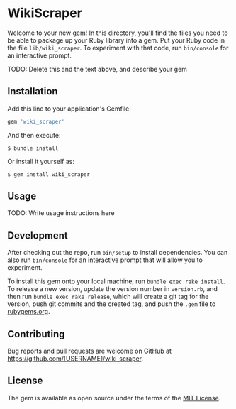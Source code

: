 # WikiScraper

Welcome to your new gem! In this directory, you'll find the files you need to be able to package up your Ruby library into a gem. Put your Ruby code in the file `lib/wiki_scraper`. To experiment with that code, run `bin/console` for an interactive prompt.

TODO: Delete this and the text above, and describe your gem

## Installation

Add this line to your application's Gemfile:

```ruby
gem 'wiki_scraper'
```

And then execute:

    $ bundle install

Or install it yourself as:

    $ gem install wiki_scraper

## Usage

TODO: Write usage instructions here

## Development

After checking out the repo, run `bin/setup` to install dependencies. You can also run `bin/console` for an interactive prompt that will allow you to experiment.

To install this gem onto your local machine, run `bundle exec rake install`. To release a new version, update the version number in `version.rb`, and then run `bundle exec rake release`, which will create a git tag for the version, push git commits and the created tag, and push the `.gem` file to [rubygems.org](https://rubygems.org).

## Contributing

Bug reports and pull requests are welcome on GitHub at https://github.com/[USERNAME]/wiki_scraper.

## License

The gem is available as open source under the terms of the [MIT License](https://opensource.org/licenses/MIT).
